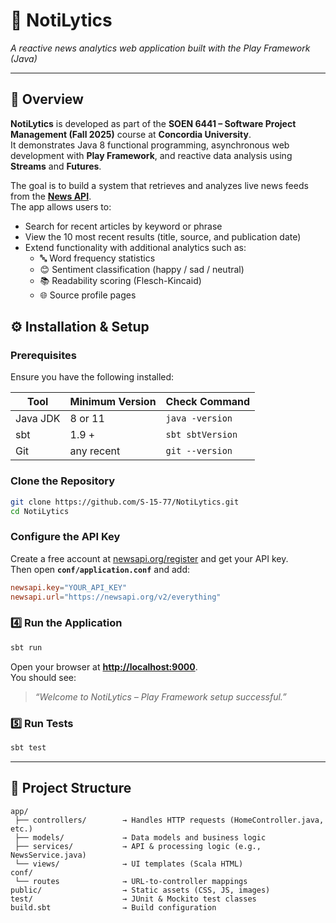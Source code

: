 # 📰 NotiLytics
*A reactive news analytics web application built with the Play Framework (Java)*

---

## 📘 Overview
**NotiLytics** is developed as part of the **SOEN 6441 – Software Project Management (Fall 2025)** course at **Concordia University**.  
It demonstrates Java 8 functional programming, asynchronous web development with **Play Framework**, and reactive data analysis using **Streams** and **Futures**.

The goal is to build a system that retrieves and analyzes live news feeds from the **[News API](https://newsapi.org)**.  
The app allows users to:
- Search for recent articles by keyword or phrase
- View the 10 most recent results (title, source, and publication date)
- Extend functionality with additional analytics such as:
    - 🔤 Word frequency statistics
    - 😊 Sentiment classification (happy / sad / neutral)
    - 📚 Readability scoring (Flesch-Kincaid)
    - 🌐 Source profile pages



## ⚙️ Installation & Setup

###  Prerequisites
Ensure you have the following installed:

| Tool | Minimum Version | Check Command |
|------|------------------|----------------|
| Java JDK | 8 or 11 | `java -version` |
| sbt | 1.9 + | `sbt sbtVersion` |
| Git | any recent | `git --version` |

### Clone the Repository
```bash
git clone https://github.com/S-15-77/NotiLytics.git
cd NotiLytics
```

###  Configure the API Key
Create a free account at [newsapi.org/register](https://newsapi.org/register) and get your API key.  
Then open **`conf/application.conf`** and add:
```conf
newsapi.key="YOUR_API_KEY"
newsapi.url="https://newsapi.org/v2/everything"
```

### 4️⃣ Run the Application
```bash
sbt run
```
Open your browser at **[http://localhost:9000](http://localhost:9000)**.  
You should see:
> *“Welcome to NotiLytics – Play Framework setup successful.”*

### 5️⃣ Run Tests
```bash
sbt test
```

---

## 🧠 Project Structure
```
app/
 ├── controllers/        → Handles HTTP requests (HomeController.java, etc.)
 ├── models/             → Data models and business logic
 ├── services/           → API & processing logic (e.g., NewsService.java)
 └── views/              → UI templates (Scala HTML)
conf/
 └── routes              → URL-to-controller mappings
public/                  → Static assets (CSS, JS, images)
test/                    → JUnit & Mockito test classes
build.sbt                → Build configuration
```


